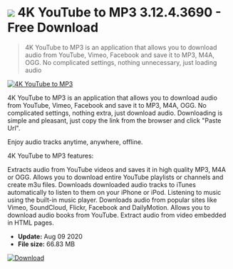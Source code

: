 # ![](https://cdn.softexe.net/static/icon/5/4k-youtube-to-mp3-73.png) 4K YouTube to MP3 3.12.4.3690 - Free Download

> 4K YouTube to MP3 is an application that allows you to download audio from YouTube, Vimeo, Facebook and save it to MP3, M4A, OGG. No complicated settings, nothing unnecessary, just loading audio

[![4K YouTube to MP3](https://gallery.dpcdn.pl/imgc/Tools/55303/g_-_420x350_1.5_-_x20141107124847_0.png)](https://softexe.net/win/multimedia/audio-utilities/4k-youtube-to-mp3:gc.html)

4K YouTube to MP3 is an application that allows you to download audio from YouTube, Vimeo, Facebook and save it to MP3, M4A, OGG. No complicated settings, nothing extra, just download audio. Downloading is simple and pleasant, just copy the link from the browser and click "Paste Url".

Enjoy audio tracks anytime, anywhere, offline.

4K YouTube to MP3 features:


Extracts audio from YouTube videos and saves it in high quality MP3, M4A or OGG.
Allows you to download entire YouTube playlists or channels and create m3u files.
Downloads downloaded audio tracks to iTunes automatically to listen to them on your iPhone or iPod.
Listening to music using the built-in music player.
Downloads audio from popular sites like Vimeo, SoundCloud, Flickr, Facebook and DailyMotion.
Allows you to download audio books from YouTube.
Extract audio from video embedded in HTML pages.


- **Update:** Aug 09 2020
- **File size:** 66.83 MB

[![Download](https://cdn.softexe.net/static/img/download.png)](https://softexe.net/win/multimedia/audio-utilities/4k-youtube-to-mp3:gc.html)

